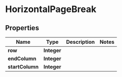 
# HorizontalPageBreak

## Properties
Name | Type | Description | Notes
------------ | ------------- | ------------- | -------------
**row** | **Integer** |  | 
**endColumn** | **Integer** |  | 
**startColumn** | **Integer** |  | 



